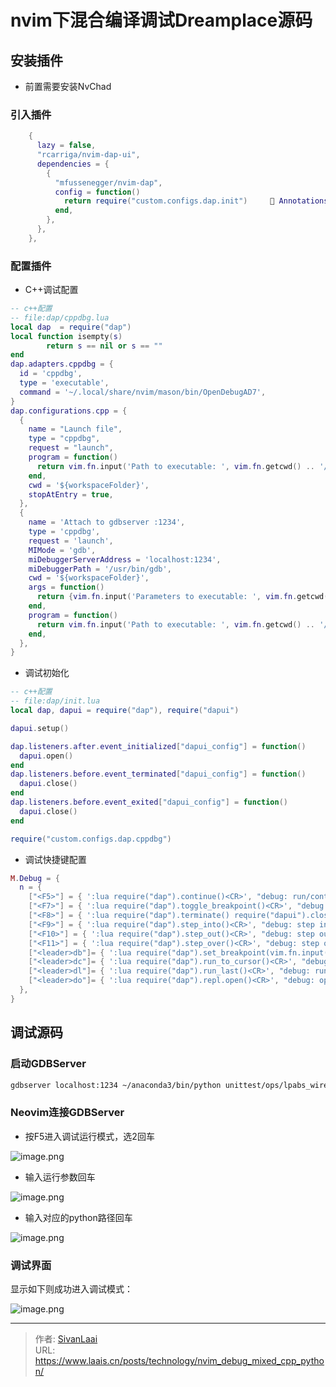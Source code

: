 # nvim下混合编译调试Dreamplace源码


## 安装插件

- 前置需要安装NvChad

### 引入插件
```lua
    {
      lazy = false,
      "rcarriga/nvim-dap-ui",
      dependencies = {
        {
          "mfussenegger/nvim-dap",
          config = function()
            return require("custom.configs.dap.init")      Annotations specify that at most 0 return value(s) are required, found 1 to 2 returned here instead.
          end,
        },
      },
    },
```
### 配置插件
- C++调试配置
```lua
-- c++配置
-- file:dap/cppdbg.lua
local dap  = require("dap")
local function isempty(s)
        return s == nil or s == ""
end
dap.adapters.cppdbg = {
  id = 'cppdbg',
  type = 'executable',
  command = '~/.local/share/nvim/mason/bin/OpenDebugAD7',
}
dap.configurations.cpp = {
  {
    name = "Launch file",
    type = "cppdbg",
    request = "launch",
    program = function()
      return vim.fn.input('Path to executable: ', vim.fn.getcwd() .. '/', 'file')
    end,
    cwd = '${workspaceFolder}',
    stopAtEntry = true,
  },
  {
    name = 'Attach to gdbserver :1234',
    type = 'cppdbg',
    request = 'launch',
    MIMode = 'gdb',
    miDebuggerServerAddress = 'localhost:1234',
    miDebuggerPath = '/usr/bin/gdb',
    cwd = '${workspaceFolder}',
    args = function()
      return {vim.fn.input('Parameters to executable: ', vim.fn.getcwd() .. '/', 'file')}
    end,
    program = function()
      return vim.fn.input('Path to executable: ', vim.fn.getcwd() .. '/', 'file')
    end,
  },
}
```

- 调试初始化
```lua
-- c++配置
-- file:dap/init.lua
local dap, dapui = require("dap"), require("dapui")

dapui.setup()

dap.listeners.after.event_initialized["dapui_config"] = function()
  dapui.open()
end
dap.listeners.before.event_terminated["dapui_config"] = function()
  dapui.close()
end
dap.listeners.before.event_exited["dapui_config"] = function()
  dapui.close()
end

require("custom.configs.dap.cppdbg")
```
- 调试快捷键配置
```lua
M.Debug = {
  n = {
    ["<F5>"] = { ':lua require("dap").continue()<CR>', "debug: run/continue" },
    ["<F7>"] = { ':lua require("dap").toggle_breakpoint()<CR>', "debug: toggle breakpoint" },
    ["<F8>"] = { ':lua require("dap").terminate() require("dapui").close()<CR>', "debug: stop" },
    ["<F9>"] = { ':lua require("dap").step_into()<CR>', "debug: step into" },
    ["<F10>"] = { ':lua require("dap").step_out()<CR>', "debug: step out" },
    ["<F11>"] = { ':lua require("dap").step_over()<CR>', "debug: step out" },
    ["<leader>db"]= { ':lua require("dap").set_breakpoint(vim.fn.input("Breakpoint condition: "))<CR>', "debug: Set breakpoint with condition" },
    ["<leader>dc"]= { ':lua require("dap").run_to_cursor()<CR>', "debug: run to cursor" },
    ["<leader>dl"]= { ':lua require("dap").run_last()<CR>', "debug: run last" },
    ["<leader>do"]= { ':lua require("dap").repl.open()<CR>', "debug: open REPL" },
  },
}
```


## 调试源码

### 启动GDBServer

```bash
gdbserver localhost:1234 ~/anaconda3/bin/python unittest/ops/lpabs_wirelength_unittest.py
```

### Neovim连接GDBServer

- 按F5进入调试运行模式，选2回车

![image.png](https://cdn.statically.io/gh/SivanLaai/image-store-rep@master/note/20230405192735.png)

- 输入运行参数回车

![image.png](https://cdn.statically.io/gh/SivanLaai/image-store-rep@master/note/20230405193133.png)


- 输入对应的python路径回车

![image.png](https://cdn.statically.io/gh/SivanLaai/image-store-rep@master/note/20230405193213.png)

### 调试界面

显示如下则成功进入调试模式：

![image.png](https://cdn.statically.io/gh/SivanLaai/image-store-rep@master/note/20230405194205.png)


---

> 作者: [SivanLaai](https://www.laais.cn)  
> URL: https://www.laais.cn/posts/technology/nvim_debug_mixed_cpp_python/  

